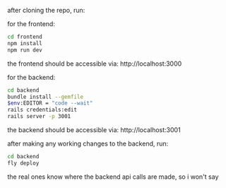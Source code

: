 after cloning the repo, run:

for the frontend:
```bash
cd frontend
npm install
npm run dev
```
the frontend should be accessible via: http://localhost:3000

for the backend:
```bash
cd backend
bundle install --gemfile
$env:EDITOR = "code --wait"
rails credentials:edit
rails server -p 3001
```
the backend should be accessible via: http://localhost:3001

after making any working changes to the backend, run:
```bash
cd backend
fly deploy
```
the real ones know where the backend api calls are made, so i won't say